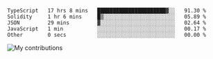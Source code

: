 <!--START_SECTION:waka-->

```text
TypeScript   17 hrs 8 mins   ██████████████████████▓░░   91.30 %
Solidity     1 hr 6 mins     █▒░░░░░░░░░░░░░░░░░░░░░░░   05.89 %
JSON         29 mins         ▓░░░░░░░░░░░░░░░░░░░░░░░░   02.64 %
JavaScript   1 min           ░░░░░░░░░░░░░░░░░░░░░░░░░   00.17 %
Other        0 secs          ░░░░░░░░░░░░░░░░░░░░░░░░░   00.00 %
```

<!--END_SECTION:waka-->
<img src="https://github-readme-streak-stats.herokuapp.com/?user=pahas&theme=white" alt="My contributions" />
